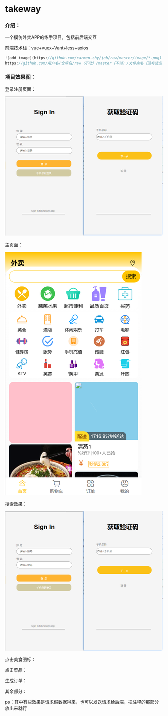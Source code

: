 # takeway
### 介绍：

一个模仿外卖APP的练手项目，包括前后端交互

前端技术栈：vue+vuex+Vant+less+axios



```csharp
![add image](https://github.com/carmen-zhy/job/raw/master/image/*.png)
https://github.com/用户名/仓库名/raw（不动）/master（不动）/文件夹名（没有请忽略）/文件名.后缀名
```

### 项目效果图：

登录注册页面：

![](https://github.com/seven7171/takeway/raw/master/image/1.png)

主页面：

![](https://github.com/seven7171/takeway/raw/master/image/2.png)

搜索效果：

![add image](https://github.com/seven7171/takeway/raw/master/image/1.png)

点击美食图标：



点击菜品：



生成订单：



其余部分：





ps：其中有些效果是请求假数据得来，也可以发送请求给后端，把注释的那部分放出来就行